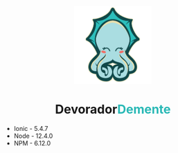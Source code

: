 <div align="center">
  <img src="src/assets/icon/favicon.png" width="180">
</div>

# <div align="center">Devorador<span style="color: #2bb9b6">Demente</span></div>

- Ionic - 5.4.7
- Node - 12.4.0
- NPM - 6.12.0